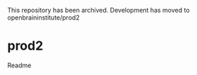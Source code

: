 This repository has been archived. Development has moved to openbraininstitute/prod2

# prod2

Readme

